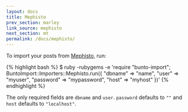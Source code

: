```yaml
---
layout: docs
title: Mephisto
prev_section: marley
link_source: mephisto
next_section: mt
permalink: /docs/mephisto/
---
```


To import your posts from [Mephisto](http://www.mephistoblog.com), run:

{% highlight bash %}
$ ruby -rubygems -e 'require "bunto-import";
    BuntoImport::Importers::Mephisto.run({
      "dbname"   => "name",
      "user"     => "myuser",
      "password" => "mypassword",
      "host"     => "myhost"
    })'
{% endhighlight %}

The only required fields are `dbname` and `user`. `password` defaults to `""`
and `host` defaults to `"localhost"`.
